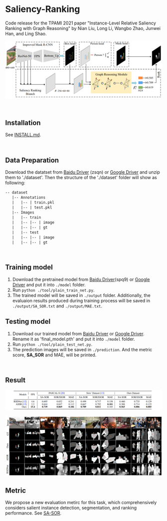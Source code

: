 # Saliency-Ranking
Code release for the TPAMI 2021 paper "Instance-Level Relative Saliency Ranking with Graph Reasoning" by Nian Liu, Long Li, Wangbo Zhao, Junwei Han, and Ling Shao.

![avatar](structure.png)

&nbsp;&nbsp;&nbsp;&nbsp;&nbsp;&nbsp;&nbsp;&nbsp;

## Installation
See [INSTALL.md](INSTALL.md).

&nbsp;&nbsp;&nbsp;&nbsp;&nbsp;&nbsp;&nbsp;&nbsp;

## Data Preparation
Download the datatset from [Baidu Driver](https://pan.baidu.com/s/1vzH_av0zCFhTL4WqpbTVmQ) (zsqn) or [Google Driver](https://drive.google.com/file/d/1R-S9yT0khNehAaA1M13N0AQGOicJS7uh/view?usp=sharing) and unzip them to './dataset'. Then the structure of the './dataset' folder will show as following:

````
-- dataset
   |-- Annotations
   |   |-- | train.pkl
   |   |-- | test.pkl
   |-- Images
   |   |-- train
   |   |-- |-- | image
   |   |-- |-- | gt
   |   |-- test
   |   |-- |-- | image
   |   |-- |-- | gt
````

&nbsp;&nbsp;&nbsp;&nbsp;&nbsp;&nbsp;&nbsp;&nbsp;

## Training model
1. Download the pretrained model from [Baidu Driver](https://pan.baidu.com/s/1O_3vCeruILrLcVkqnZauWQ)(spq9) or [Google Driver](https://drive.google.com/file/d/1R-S9yT0khNehAaA1M13N0AQGOicJS7uh/view?usp=sharing) and put it into `./model` folder.
2. Run `python ./tool/plain_train_net.py`. 
3. The trained model will be saved in `./output` folder. Additionally, the evaluaion results produced during training process will be saved    in `./output/SA_SOR.txt` and            `./output/MAE.txt`. 
## Testing model
1. Download our trained model from [Baidu Driver]() or [Google Driver](). Rename it as 'final_model.pth' and put it into `./model` folder.
2. Run `python ./tool/plain_test_net.py`.
3. The prediction images will be saved in `./prediction`.  And the metric score, **SA_SOR** and MAE, will be printed.


&nbsp;&nbsp;&nbsp;&nbsp;&nbsp;&nbsp;&nbsp;&nbsp;

## Result
![alt text](./quantitative.png)

![alt_text](./qualitative.png)

## Metric
We propose a new evaluation metirc for this task, which comprehensively considers salient instance detection, segmentation, and ranking performance. See [SA-SOR](./metric).
